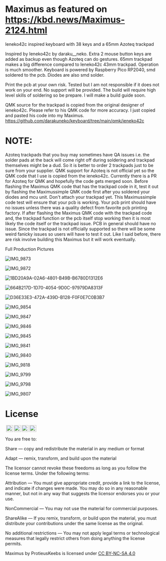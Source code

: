 # Maximus as featured on https://kbd.news/Maximus-2124.html
Ieneko42c inspired keyboard with 38 keys and a 65mm Azoteq trackpad

Inspired by Ieneko42c by daraku__neko. Extra 2 mouse button keys are added as backup even though Azoteq can do gestures.
65mm trackpad makes a big difference compared to Ieneko42c 43mm trackpad. Operation is much smoother.
Keyboard is powered by Raspberry Pico RP2040, smd soldered to the pcb.  Diodes are also smd solder.

Print the pcb at your own risk. Tested but I am not responsible if it does not work on your end. No support will be provided. The build will require high level skills of soldering so be prepare.  I will make a build guide soon.

QMK source for the trackpad is copied from the original designer of ieneko42c. Please refer to his QMK code for more accuracy. I just copied and pasted his code into my Maximus. https://github.com/darakuneko/keyboard/tree/main/qmk/ieneko42c

# NOTE: 
Azoteq trackpads that you buy may sometimes have QA issues i.e. the solder pads at the back will come right off during soldering and trackpad themselves might be a dud. So it is better to order 2 trackpads just to be sure from your supplier. QMK support for Azoteq is not official yet
so the QMK code that I use is copied from the ieneko42c. Currently there is a PR for Azoteq for QMK and hopefully the code gets merged soon. Before flashing the Maximus QMK code that has the trackpad code in it, test it out by flashing the Maximussimple QMK code first after you soldered your 
diodes and mcu unit. Don't attach your trackpad yet. This Maximussimple code test will ensure that your pcb is working. Your pcb print should have no issues unless there was a quality defect from favorite pcb printing factory. If after flashing the Maximus QMK code with the trackpad code and,
the trackpad function or the pcb itself stop working then it is most likely the code itself or the trackpad issue. PCB in general should have no issue. Since the trackpad is not officially supported so there will be some weird fanicky issues so users will have to test it out. Like I said before, 
there are risk involve building this Maximus but it will work eventually.

Full Production Pictures

![IMG_9873](https://github.com/protieusz/Maximus/assets/118025702/150c9ecf-06bd-4e93-9a97-fa1436af7d83)

![IMG_9872](https://github.com/protieusz/Maximus/assets/118025702/74bf31fa-2d37-4bdc-bc73-02cecf285dd1)

![1BD20A9A-02A6-4801-B49B-B6780D1312E6](https://github.com/protieusz/Maximus/assets/118025702/9d1430db-e5d1-4cee-a0ae-f13c6036c87f)

![664B217D-1D70-4054-9D0C-97979DA8313F](https://github.com/protieusz/Maximus/assets/118025702/eea7bb6d-c552-4fed-b868-e15ad618e43c)

![D36E33E3-472A-439D-B128-F0F0E7C0B3B7](https://github.com/protieusz/Maximus/assets/118025702/348b7394-d8a3-4aab-9c21-65053c15fe30)

![IMG_9854](https://github.com/protieusz/Maximus/assets/118025702/c5909ce0-4300-4276-8104-af13b412e836)

![IMG_9847](https://github.com/protieusz/Maximus/assets/118025702/43e3bd42-51f2-4e15-85ec-cb6cfb9cc8a2)

![IMG_9846](https://github.com/protieusz/Maximus/assets/118025702/f34c2e91-38d4-4297-bbe4-13143af8f9f8)

![IMG_9845](https://github.com/protieusz/Maximus/assets/118025702/12d1b323-eea2-4d20-8826-4537ad9841b6)

![IMG_9841](https://github.com/protieusz/Maximus/assets/118025702/4088b468-d975-4907-9481-253e504a26e2)

![IMG_9840](https://github.com/protieusz/Maximus/assets/118025702/6d0f2119-32e3-4176-a9a7-3409c0b3e1d9)

![IMG_9818](https://github.com/protieusz/Maximus/assets/118025702/1f437989-33f5-443a-a74b-defcbb0fa7bd)

![IMG_9799](https://github.com/protieusz/Maximus/assets/118025702/c37b0561-af0e-46d7-8cac-e2c8b2265725)

![IMG_9798](https://github.com/protieusz/Maximus/assets/118025702/3fbe6fbd-07f3-449c-a8bf-602e032efbeb)

![IMG_9807](https://github.com/protieusz/Maximus/assets/118025702/3023dd74-4ac8-4fa0-ba8c-c5e213535c58)


# License

<img style="height:22px!important;margin-left:3px;vertical-align:text-bottom;" src="https://mirrors.creativecommons.org/presskit/icons/cc.svg?ref=chooser-v1"><img style="height:22px!important;margin-left:3px;vertical-align:text-bottom;" src="https://mirrors.creativecommons.org/presskit/icons/by.svg?ref=chooser-v1"><img style="height:22px!important;margin-left:3px;vertical-align:text-bottom;" src="https://mirrors.creativecommons.org/presskit/icons/nc.svg?ref=chooser-v1"><img style="height:22px!important;margin-left:3px;vertical-align:text-bottom;" src="https://mirrors.creativecommons.org/presskit/icons/sa.svg?ref=chooser-v1"></a></p>

You are free to:

Share — copy and redistribute the material in any medium or format

Adapt — remix, transform, and build upon the material

The licensor cannot revoke these freedoms as long as you follow the license terms.
Under the following terms:

Attribution — You must give appropriate credit, provide a link to the license, and indicate if changes were made. You may do so in any reasonable manner, but not in any way that suggests the licensor endorses you or your use.

NonCommercial — You may not use the material for commercial purposes.

ShareAlike — If you remix, transform, or build upon the material, you must distribute your contributions under the same license as the original.

No additional restrictions — You may not apply legal terms or technological measures that legally restrict others from doing anything the license permits.

Maximus by ProtieusKeebs is licensed under [CC BY-NC-SA 4.0](https://creativecommons.org/licenses/by-nc-sa/4.0/?ref=chooser-v1)
